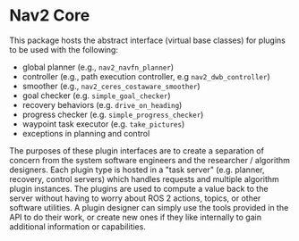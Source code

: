 # Nav2 Core

This package hosts the abstract interface (virtual base classes) for plugins to be used with the following:
- global planner (e.g., `nav2_navfn_planner`)
- controller (e.g., path execution controller, e.g `nav2_dwb_controller`)
- smoother (e.g., `nav2_ceres_costaware_smoother`)
- goal checker (e.g. `simple_goal_checker`)
- recovery behaviors (e.g. `drive_on_heading`)
- progress checker (e.g. `simple_progress_checker`)
- waypoint task executor (e.g. `take_pictures`)
- exceptions in planning and control

The purposes of these plugin interfaces are to create a separation of concern from the system software engineers and the researcher / algorithm designers. Each plugin type is hosted in a "task server" (e.g. planner, recovery, control servers) which handles requests and multiple algorithm plugin instances. The plugins are used to compute a value back to the server without having to worry about ROS 2 actions, topics, or other software utilities. A plugin designer can simply use the tools provided in the API to do their work, or create new ones if they like internally to gain additional information or capabilities.

